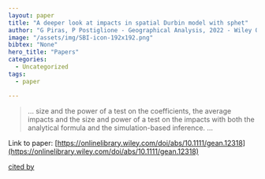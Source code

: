 ```yaml
---
layout: paper
title: "A deeper look at impacts in spatial Durbin model with sphet"
author: "G Piras, P Postiglione - Geographical Analysis, 2022 - Wiley Online Library"
image: "/assets/img/SBI-icon-192x192.png"
bibtex: "None"
hero_title: "Papers"
categories:
  - Uncategorized
tags:
  - paper

---
```

>… size and the power of a test on the coefficients, the average impacts and the size and power of a test on the impacts with both the analytical formula and the simulation-based inference. …

Link to paper: [https://onlinelibrary.wiley.com/doi/abs/10.1111/gean.12318](https://onlinelibrary.wiley.com/doi/abs/10.1111/gean.12318)

[cited by](https://scholar.google.com/scholar?cites=16368272562934846240&as_sdt=2005&sciodt=0,5&hl=en&num=20)
